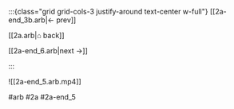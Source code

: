 :::{class="grid grid-cols-3 justify-around text-center w-full"}
[[2a-end_3b.arb|← prev]]

[[2a.arb|⌂ back]]

[[2a-end_6.arb|next →]]

:::

![[2a-end_5.arb.mp4]]

#arb #2a #2a-end_5

